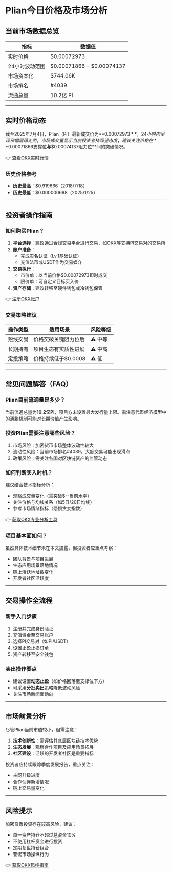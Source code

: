 # Plian今日价格及市场分析

## 当前市场数据总览

| 指标         | 数据值         |
|--------------|----------------|
| 实时价格     | $0.00072973    |
| 24小时波动范围 | $0.00071866 - $0.00074137 |
| 市场资本化   | $744.06K       |
| 市场排名     | #4039          |
| 流通总量     | 10.2亿 PI      |

---

## 实时价格动态

截至2025年7月4日，Plian（PI）最新成交价为**$0.00072973**，24小时内呈现窄幅震荡走势。市场成交量显示当前投资者持观望态度，建议关注价格在**$0.00071866支撑位**与**$0.00074137阻力位**间的突破情况。

👉 [查看OKX实时行情](https://bit.ly/okx_welcome)

### 历史价格参考
- **历史最高**：$0.919666（2018/7/18）
- **历史最低**：$0.000000698（2025/1/25）

---

## 投资者操作指南

### 如何购买Plian？

1. **平台选择**：建议通过合规交易平台进行交易，如OKX等支持PI交易对的交易所
2. **账户准备**：
   - 完成实名认证（Lv.1基础认证）
   - 充值法币或USDT作为交易媒介
3. **交易执行**：
   - 市价单：以当前价格$0.00072973即时成交
   - 限价单：可自定义目标买入价
4. **资产存储**：建议转移至硬件钱包或冷钱包保管

👉 [注册OKX账户](https://bit.ly/okx_welcome)

### 交易策略建议

| 操作类型 | 适用场景                | 风险等级 |
|----------|-------------------------|----------|
| 短线交易 | 价格突破关键阻力位后    | ⚠️ 中等   |
| 长期持有 | 项目生态有实质性进展    | ⚠️ 中高   |
| 定投策略 | 价格持续低于$0.0008     | ⚠️ 低    |

---

## 常见问题解答（FAQ）

### Plian目前流通量是多少？
当前流通总量为**10.2亿PI**，项目方未设置最大发行量上限。需注意代币经济模型中的通胀机制可能对长期价值产生影响。

### 投资Plian需要注意哪些风险？
1. 市场风险：加密货币市场整体波动性较大
2. 流动性风险：当前市场排名#4039，大额交易可能出现滑点
3. 政策风险：需关注各国对区块链资产的监管动态

### 如何判断买入时机？
建议结合技术指标分析：
- 观察成交量变化（需突破$--当前水平）
- 关注价格与均线关系（如5日/20日均线）
- 参考市场情绪指标（恐惧贪婪指数）

👉 [获取OKX专业分析工具](https://bit.ly/okx_welcome)

### 项目基本面如何？
虽然具体技术细节未在本文披露，但投资者应重点考察：
- 团队背景与项目进展
- 生态应用场景落地情况
- 链上活跃地址数变化
- 开发者社区活跃度

---

## 交易操作全流程

### 新手入门步骤
1. 注册并完成身份验证
2. 充值资金至交易账户
3. 选择PI交易对（如PI/USDT）
4. 设置止盈止损订单
5. 资产转移至安全钱包

### 卖出操作要点
- 建议设置**动态止盈**（如价格回落至支撑位下方）
- 可采用**分批卖出**策略降低波动风险
- 关注市场新闻面动向

---

## 市场前景分析

尽管Plian当前市值较小，但需注意：
1. **技术创新性**：需评估其底层区块链技术优势
2. **生态发展**：观察合作项目及应用场景拓展
3. **社区建设**：活跃的开发者社区是重要指标

投资者应持续跟踪季度发展报告，重点关注：
- 主网升级进度
- 合作伙伴新增情况
- 链上交易量变化

---

## 风险提示
加密货币投资存在较高风险，建议：
- 单一资产持仓不超过总资金10%
- 不使用杠杆资金进行投资
- 定期复盘持仓组合
- 警惕市场操纵行为

👉 [获取OKX风控指南](https://bit.ly/okx_welcome)
